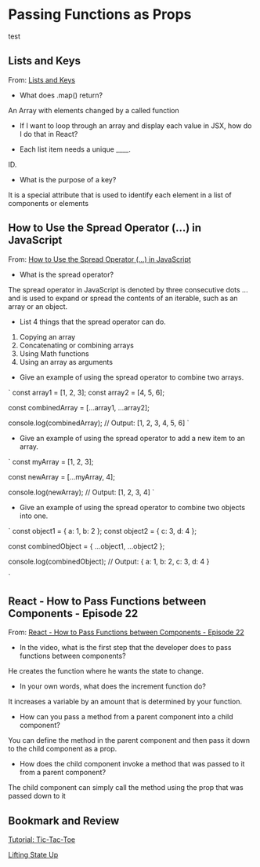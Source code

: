 # Passing Functions as Props
test
## Lists and Keys

From: [Lists and Keys](https://legacy.reactjs.org/docs/lists-and-keys.html)



- What does .map() return?

An Array with elements changed by a called function

- If I want to loop through an array and display each value in JSX, how do I do that in React?



- Each list item needs a unique ____.

ID.

- What is the purpose of a key?

It is a special attribute that is used to identify each element in a list of components or elements

## How to Use the Spread Operator (…) in JavaScript

From: [How to Use the Spread Operator (…) in JavaScript](https://medium.com/coding-at-dawn/how-to-use-the-spread-operator-in-javascript-b9e4a8b06fab)




- What is the spread operator?

The spread operator in JavaScript is denoted by three consecutive dots ... and is used to expand or spread the contents of an iterable, such as an array or an object.

- List 4 things that the spread operator can do.

1. Copying an array
2. Concatenating or combining arrays
3. Using Math functions
4. Using an array as arguments

- Give an example of using the spread operator to combine two arrays.

`
const array1 = [1, 2, 3];
const array2 = [4, 5, 6];

const combinedArray = [...array1, ...array2];

console.log(combinedArray); // Output: [1, 2, 3, 4, 5, 6]
`

- Give an example of using the spread operator to add a new item to an array.

`
const myArray = [1, 2, 3];

const newArray = [...myArray, 4];

console.log(newArray); // Output: [1, 2, 3, 4]
`
- Give an example of using the spread operator to combine two objects into one.

`
const object1 = { a: 1, b: 2 };
const object2 = { c: 3, d: 4 };

const combinedObject = { ...object1, ...object2 };

console.log(combinedObject); // Output: { a: 1, b: 2, c: 3, d: 4 }

`
## React - How to Pass Functions between Components - Episode 22

From: [React - How to Pass Functions between Components - Episode 22](https://www.youtube.com/watch?v=c05OL7XbwXU)




- In the video, what is the first step that the developer does to pass functions between components?

He creates the function where he wants the state to change.

- In your own words, what does the increment function do?

It increases a variable by an amount that is determined by your function.

- How can you pass a method from a parent component into a child component?

You can define the method in the parent component and then pass it down to the child component as a prop.

- How does the child component invoke a method that was passed to it from a parent component?

The child component can simply call the method using the prop that was passed down to it

## Bookmark and Review

[Tutorial: Tic-Tac-Toe](https://react.dev/learn/tutorial-tic-tac-toe)

[Lifting State Up](https://legacy.reactjs.org/docs/lifting-state-up.html)
